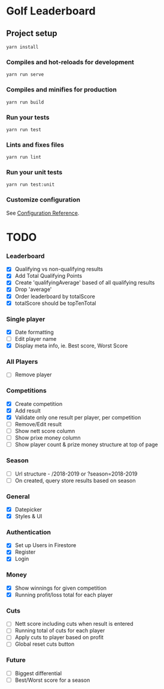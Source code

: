 # Golf Leaderboard #

## Project setup
```
yarn install
```

### Compiles and hot-reloads for development
```
yarn run serve
```

### Compiles and minifies for production
```
yarn run build
```

### Run your tests
```
yarn run test
```

### Lints and fixes files
```
yarn run lint
```

### Run your unit tests
```
yarn run test:unit
```

### Customize configuration
See [Configuration Reference](https://cli.vuejs.org/config/).



# TODO #

### Leaderboard
- [x] Qualifying vs non-qualifying results
- [x] Add Total Qualifying Points
- [x] Create 'qualifyingAverage' based of all qualifying results
- [x] Drop 'average'
- [x] Order leaderboard by totalScore
- [x] totalScore should be topTenTotal

### Single player
- [x] Date formatting
- [ ] Edit player name
- [x] Display meta info, ie. Best score, Worst Score

### All Players
- [ ] Remove player

### Competitions
- [x] Create competition
- [x] Add result
- [x] Validate only one result per player, per competition
- [ ] Remove/Edit result
- [ ] Show nett score column
- [ ] Show prixe money column
- [ ] Show player count & prize money structure at top of page

### Season
- [ ] Url structure - /2018-2019 or ?season=2018-2019
- [ ] On created, query store results based on season

### General
- [x] Datepicker
- [x] Styles & UI

### Authentication
- [x] Set up Users in Firestore
- [x] Register
- [x] Login

### Money
- [x] Show winnings for given competition
- [x] Running profit/loss total for each player

### Cuts
- [ ] Nett score including cuts when result is entered
- [ ] Running total of cuts for each player
- [ ] Apply cuts to player based on profit
- [ ] Global reset cuts button

### Future
 - [ ] Biggest differential
 - [ ] Best/Worst score for a season
